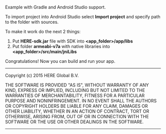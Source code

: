 Example with Gradle and Android Studio support.

To import project into Android Studio select **Import project** and specify path to the folder with sources.

To make it work do the next 2 things:
1) Put **HERE-sdk.jar** file with SDK into **<app_folder>/app/libs**
2) Put folder **armeabi-v7a** with native libraries into **<app_folder>/src/main/jniLibs**

Congratulations! Now you can build and run your app.

----
Copyright (c) 2015 HERE Global B.V.

THE SOFTWARE IS PROVIDED "AS IS", WITHOUT WARRANTY OF ANY KIND, EXPRESS OR IMPLIED, INCLUDING BUT NOT LIMITED TO THE WARRANTIES OF MERCHANTABILITY, FITNESS FOR A PARTICULAR PURPOSE AND NONINFRINGEMENT. IN NO EVENT SHALL THE AUTHORS OR COPYRIGHT HOLDERS BE LIABLE FOR ANY CLAIM, DAMAGES OR OTHER LIABILITY, WHETHER IN AN ACTION OF CONTRACT, TORT OR OTHERWISE, ARISING FROM, OUT OF OR IN CONNECTION WITH THE SOFTWARE OR THE USE OR OTHER DEALINGS IN THE SOFTWARE.

----